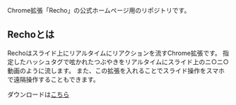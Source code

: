 Chrome拡張「Recho」の公式ホームページ用のリポジトリです。

## Rechoとは

Rechoはスライド上にリアルタイムにリアクションを流すChrome拡張です。
指定したハッシュタグで呟かれたつぶやきをリアルタイムにスライド上のニ○ニ○動画のように流します。
また、この拡張を入れることでスライド操作をスマホで遠隔操作することもできます。

ダウンロードは[こちら](https://chrome.google.com/webstore/detail/recho-extension/ngiagkjjjnhljhnakgedljgjhdhilkbh)
